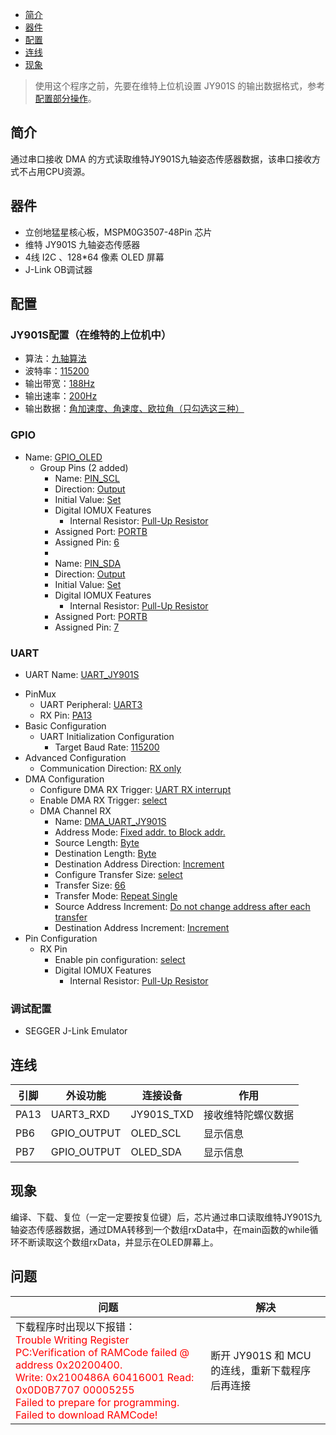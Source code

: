 * [简介](#简介)
* [器件](#器件)
* [配置](#配置)
* [连线](#连线)
* [现象](#现象)

> 使用这个程序之前，先要在维特上位机设置 JY901S 的输出数据格式，参考[配置部分操作](#配置)。

## 简介
通过串口接收 DMA 的方式读取维特JY901S九轴姿态传感器数据，该串口接收方式不占用CPU资源。

## 器件
- 立创地猛星核心板，MSPM0G3507-48Pin 芯片
- 维特 JY901S 九轴姿态传感器
- 4线 I2C 、128*64 像素 OLED 屏幕
- J-Link OB调试器

## 配置
### JY901S配置（在维特的上位机中）
- 算法：<u>九轴算法</u>
- 波特率：<u>115200</u>
- 输出带宽：<u>188Hz</u>
- 输出速率：<u>200Hz</u>
- 输出数据：<u>角加速度、角速度、欧拉角（只勾选这三种）</u>
### GPIO
* Name: <u>GPIO_OLED</u>
  - Group Pins (2 added)
    * Name: <u>PIN_SCL</u>
    * Direction: <u>Output</u>
    * Initial Value: <u>Set</u>
    - Digital IOMUX Features
      * Internal Resistor: <u>Pull-Up Resistor</u>
    * Assigned Port: <u>PORTB</u>
    * Assigned Pin: <u>6</u>
    * 
    * Name: <u>PIN_SDA</u>
    * Direction: <u>Output</u>
    * Initial Value: <u>Set</u>
    - Digital IOMUX Features
      * Internal Resistor: <u>Pull-Up Resistor</u>
    * Assigned Port: <u>PORTB</u>
    * Assigned Pin: <u>7</u>
### UART
* UART Name: <u>UART_JY901S</u>
- PinMux
  * UART Peripheral: <u>UART3</u>
  * RX Pin: <u>PA13</u>
- Basic Configuration
  - UART Initialization Configuration
    * Target Baud Rate: <u>115200</u>
- Advanced Configuration
  * Communication Direction: <u>RX only</u>
- DMA Configuration
  * Configure DMA RX Trigger: <u>UART RX interrupt</u>
  * Enable DMA RX Trigger: <u>select</u>
  - DMA Channel RX
    * Name: <u>DMA_UART_JY901S</u>
    * Address Mode: <u>Fixed addr. to Block addr.</u>
    * Source Length: <u>Byte</u>
    * Destination Length: <u>Byte</u>
    * Destination Address Direction: <u>Increment</u>
    * Configure Transfer Size: <u>select</u>
    * Transfer Size: <u>66</u>
    * Transfer Mode: <u>Repeat Single</u>
    * Source Address Increment: <u>Do not change address after each transfer</u>
    * Destination Address Increment: <u>Increment</u>
- Pin Configuration
  - RX Pin
    * Enable pin configuration: <u>select</u>
    - Digital IOMUX Features
      * Internal Resistor: <u>Pull-Up Resistor</u>
### 调试配置
- SEGGER J-Link Emulator

## 连线

| 引脚 | 外设功能 | 连接设备 | 作用 |
| ---- | --- | --- | --- |
| PA13  | UART3_RXD | JY901S_TXD | 接收维特陀螺仪数据 |
| PB6  | GPIO_OUTPUT | OLED_SCL | 显示信息 |
| PB7  | GPIO_OUTPUT | OLED_SDA | 显示信息 |

## 现象
编译、下载、复位（一定一定要按复位键）后，芯片通过串口读取维特JY901S九轴姿态传感器数据，通过DMA转移到一个数组rxData中，在main函数的while循环不断读取这个数组rxData，并显示在OLED屏幕上。

## 问题
| 问题 | 解决 |
| ---- | --- |
| <div>下载程序时出现以下报错：<br><font color="red">Trouble Writing Register PC:Verification of RAMCode failed @ address 0x20200400.<br>Write: 0x2100486A 60416001 Read: 0x0D0B7707 00005255<br>Failed to prepare for programming. Failed to download RAMCode!</font></div> | 断开 JY901S 和 MCU 的连线，重新下载程序后再连接 |